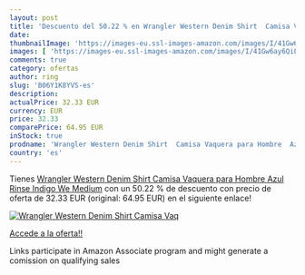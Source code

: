 ```yaml
---
layout: post
title: 'Descuento del 50.22 % en Wrangler Western Denim Shirt  Camisa Vaq'
date: 
thumbnailImage: 'https://images-eu.ssl-images-amazon.com/images/I/41Gw6ay6QiL._SL200_.jpg'
images: [ 'https://images-eu.ssl-images-amazon.com/images/I/41Gw6ay6QiL._SL200_.jpg' ]
comments: true
category: ofertas
author: ring
slug: 'B06Y1K8YVS-es'
description:
actualPrice: 32.33 EUR
currency: EUR
price: 32.33
comparePrice: 64.95 EUR
inStock: true
prodname: 'Wrangler Western Denim Shirt  Camisa Vaquera para Hombre  Azul  Rinse Indigo We  Medium'
country: 'es'
---
```


Tienes [Wrangler Western Denim Shirt  Camisa Vaquera para Hombre  Azul  Rinse Indigo We  Medium](https://www.amazon.es/dp/B06Y1K8YVS/?tag=tolees-21) con un 50.22 % de descuento con precio de oferta de 32.33 EUR (original: 64.95 EUR) en el siguiente enlace!

[![Wrangler Western Denim Shirt  Camisa Vaq](https://images-eu.ssl-images-amazon.com/images/I/41Gw6ay6QiL._SL200_.jpg)](https://www.amazon.es/dp/B06Y1K8YVS/?tag=tolees-21)

[Accede a la oferta!!](https://www.amazon.es/dp/B06Y1K8YVS/?tag=tolees-21)

Links participate in Amazon Associate program and might generate a comission on qualifying sales


